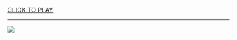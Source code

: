 
<a href="https://premium76.site?title=unblocked_games_67.github&ref=13M">CLICK TO PLAY</a></h3>
<hr>

<a href="https://premium76.site?title=unblocked_games_67.github&ref=13M"><img src="https://clearcache.store/games.png"></a>



